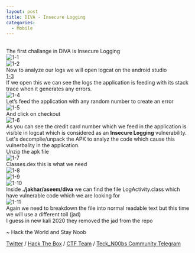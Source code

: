 ```yaml
---
layout: post
title: DIVA - Insecure Logging
categories:
  - Mobile
---
```


<br>The first challange in DIVA is Insecure Logging
<br>![1-1](https://teckk2.github.io/assets/images/DIVA/1-1.png)
<br>![1-2](https://teckk2.github.io/assets/images/DIVA/1-2.png)
<br>Now to analyze our logs we will open logcat on the android studio
<br>[1-3](https://teckk2.github.io/assets/images/DIVA/1-3.png)
<br>If we open this we can see the logs the application is feeding with its stack trace when it generates any errors.
<br>![1-4](https://teckk2.github.io/assets/images/DIVA/1-4.png)
<br>Let’s feed the application with any random number to create an error
<br>![1-5](https://teckk2.github.io/assets/images/DIVA/1-5.png)
<br>And click on checkout
<br>![1-6](https://teckk2.github.io/assets/images/DIVA/1-6.png)
<br>As you can see the credit card number which we feed in the application is visible in logcat which is considered as an **Insecure Logging** vulnerability.
<br>Let's decomplie/unpack the APK to analyz the code which cause this vulnerbality in the application.
<br>Unzip the apk file
<br>![1-7](https://teckk2.github.io/assets/images/DIVA/1-7.png)
<br>Classes.dex this is what we need
<br>![1-8](https://teckk2.github.io/assets/images/DIVA/1-8.png)
<br>![1-9](https://teckk2.github.io/assets/images/DIVA/1-9.png)
<br>![1-10](https://teckk2.github.io/assets/images/DIVA/1-10.png)
<br>Inside **./jakhar/aseem/diva** we can find the file LogActivity.class which have vulnerable code which we are looking for
<br>![1-11](https://teckk2.github.io/assets/images/DIVA/1-11.png)
<br>Again we need to breakdown the file into normal readable text but this time we will use a different toll (jad)
<br>I guess in new kali 2020 they removed the jad from the repo









</div>

<p class="message">
  ~ Hack the World and Stay Noob
</p>

[Twitter](https://twitter.com/Teck__K2) / [Hack The Box](https://www.hackthebox.eu/profile/966) / [CTF Team](https://ctftime.org/team/20102) /
[Teck_N00bs Community Telegram](https://t.me/Teck_N00bs)

<script src="https://www.hackthebox.eu/badge/966"> </script>
